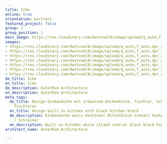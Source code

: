 ```yaml
---
title: Icke
online: true
orientation: portrait
featured_project: false
group: 2
group_position: 1
main_image: https://res.cloudinary.com/dwvtvuml8/image/upload/q_auto,f_auto,dpr_auto/v1579779887/Einbaukueche-Mittelblock-Einbauschraenke-raumhoch_cgszb2.jpg
images:
- https://res.cloudinary.com/dwvtvuml8/image/upload/q_auto,f_auto,dpr_auto/v1579779887/Einbaukueche-Mittelblock-Einbauschraenke-raumhoch_cgszb2.jpg
- https://res.cloudinary.com/dwvtvuml8/image/upload/q_auto,f_auto,dpr_auto/v1579779888/Innenausbau-Unterschraenke-Eiche-Massivholz-wohnzimmer_i8kvn0.jpg
- https://res.cloudinary.com/dwvtvuml8/image/upload/q_auto,f_auto,dpr_auto/v1579779888/Innenausbau-Unterschraenke-Eiche-Massivholz_uzef8m.jpg
- https://res.cloudinary.com/dwvtvuml8/image/upload/q_auto,f_auto,dpr_auto/v1579779887/Einbauschrank-Hochbett-weiss-lackiert_qpf7kb.jpg
- https://res.cloudinary.com/dwvtvuml8/image/upload/q_auto,f_auto,dpr_auto/v1579779888/Innenausbau-Unterschraenke-Eiche-Massivholz-wohnbereich_vtqus8.jpg
- https://res.cloudinary.com/dwvtvuml8/image/upload/q_auto,f_auto,dpr_auto/v1580473605/120-Einbaukueche-Mittelblock-Einbauschraenke_issadv.jpg
- https://res.cloudinary.com/dwvtvuml8/image/upload/q_auto,f_auto,dpr_auto/v1579779888/Einbaukueche-Mittelblock-Einbauschraenke_klz9cq.jpg
de_title: Icke
en_title: Icke
de_description: OuterRim Architecture
en_description: OuterRim Architecture
meta_tags:
  de_title: Design Einbauküche mit schwarzem Küchenblock, Tischler, Schreiner, Schreinerei,
    Tischlerei
  en_title: Design built-in kitchen with black kitchen block
  de_description: Einbauküche weiss Kochinsel Mittelblock schwarz hochwertig vom Tischler
    / Schreiner
  en_description: Built-in kitchen white island central block black high quality
architect_name: OuterRim Architecture

---
```

